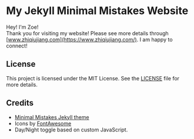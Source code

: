 # My Jekyll Minimal Mistakes Website

Hey! I'm Zoe!
<br>
Thank you for visiting my website! Please see more details through [www.zhiqiujiang.com](https://www.zhiqiujiang.com/). I am happy to connect!

## License

This project is licensed under the MIT License. See the [LICENSE](LICENSE) file for more details.

## Credits

- [Minimal Mistakes Jekyll theme](https://mmistakes.github.io/minimal-mistakes/)
- Icons by [FontAwesome](https://fontawesome.com/)
- Day/Night toggle based on custom JavaScript.
